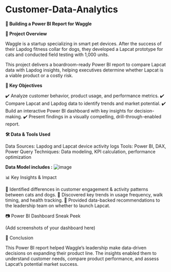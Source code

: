 # Customer-Data-Analytics

**🐾 Building a Power BI Report for Waggle**

**📌 Project Overview**

Waggle is a startup specializing in smart pet devices. After the success of their Lapdog fitness collar for dogs, they developed a Lapcat prototype for cats and conducted field testing with 1,000 units.

This project delivers a boardroom-ready Power BI report to compare Lapcat data with Lapdog insights, helping executives determine whether Lapcat is a viable product or a costly risk.

**🎯 Key Objectives**

✔️ Analyze customer behavior, product usage, and performance metrics.
✔️ Compare Lapcat and Lapdog data to identify trends and market potential.
✔️ Build an interactive Power BI dashboard with key insights for decision-making.
✔️ Present findings in a visually compelling, drill-through-enabled report.

**🛠️ Data & Tools Used**

Data Sources: Lapdog and Lapcat device activity logs
Tools: Power BI, DAX, Power Query
Techniques: Data modeling, KPI calculation, performance optimization

**Data Model includes :**
![image](https://github.com/user-attachments/assets/b221abc6-7755-4276-be7e-89bf374cd9a0)


📊 Key Insights & Impact

🔹 Identified differences in customer engagement & activity patterns between cats and dogs.
🔹 Discovered key trends in usage frequency, walk timing, and health tracking.
🔹 Provided data-backed recommendations to the leadership team on whether to launch Lapcat.

📷 Power BI Dashboard Sneak Peek

(Add screenshots of your dashboard here)

🚀 Conclusion

This Power BI report helped Waggle’s leadership make data-driven decisions on expanding their product line. The insights enabled them to understand customer needs, compare product performance, and assess Lapcat’s potential market success.

